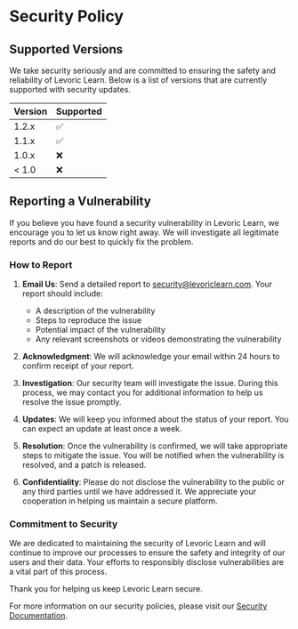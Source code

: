 # Security Policy

## Supported Versions

We take security seriously and are committed to ensuring the safety and reliability of Levoric Learn. Below is a list of versions that are currently supported with security updates.

| Version | Supported          |
| ------- | ------------------ |
| 1.2.x   | :white_check_mark: |
| 1.1.x   | :white_check_mark: |
| 1.0.x   | :x:                |
| < 1.0   | :x:                |

## Reporting a Vulnerability

If you believe you have found a security vulnerability in Levoric Learn, we encourage you to let us know right away. We will investigate all legitimate reports and do our best to quickly fix the problem.

### How to Report

1. **Email Us**: Send a detailed report to [security@levoriclearn.com](mailto:security@levoriclearn.com). Your report should include:
   - A description of the vulnerability
   - Steps to reproduce the issue
   - Potential impact of the vulnerability
   - Any relevant screenshots or videos demonstrating the vulnerability

2. **Acknowledgment**: We will acknowledge your email within 24 hours to confirm receipt of your report.

3. **Investigation**: Our security team will investigate the issue. During this process, we may contact you for additional information to help us resolve the issue promptly.

4. **Updates**: We will keep you informed about the status of your report. You can expect an update at least once a week.

5. **Resolution**: Once the vulnerability is confirmed, we will take appropriate steps to mitigate the issue. You will be notified when the vulnerability is resolved, and a patch is released.

6. **Confidentiality**: Please do not disclose the vulnerability to the public or any third parties until we have addressed it. We appreciate your cooperation in helping us maintain a secure platform.

### Commitment to Security

We are dedicated to maintaining the security of Levoric Learn and will continue to improve our processes to ensure the safety and integrity of our users and their data. Your efforts to responsibly disclose vulnerabilities are a vital part of this process.

Thank you for helping us keep Levoric Learn secure.

For more information on our security policies, please visit our [Security Documentation](#).
